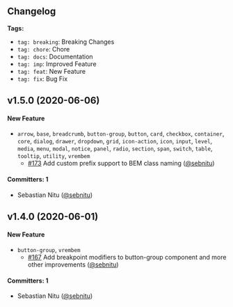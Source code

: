 ## Changelog

**Tags:**

- `tag: breaking`: Breaking Changes
- `tag: chore`: Chore
- `tag: docs`: Documentation
- `tag: imp`: Improved Feature
- `tag: feat`: New Feature
- `tag: fix`: Bug Fix


<!-- ADD-NEW-CHANGELOG-HERE -->

## v1.5.0 (2020-06-06)

#### New Feature
* `arrow`, `base`, `breadcrumb`, `button-group`, `button`, `card`, `checkbox`, `container`, `core`, `dialog`, `drawer`, `dropdown`, `grid`, `icon-action`, `icon`, `input`, `level`, `media`, `menu`, `modal`, `notice`, `panel`, `radio`, `section`, `span`, `switch`, `table`, `tooltip`, `utility`, `vrembem`
  * [#173](https://github.com/sebnitu/vrembem/pull/173) Add custom prefix support to BEM class naming ([@sebnitu](https://github.com/sebnitu))

#### Committers: 1
- Sebastian Nitu ([@sebnitu](https://github.com/sebnitu))


## v1.4.0 (2020-06-01)

#### New Feature
* `button-group`, `vrembem`
  * [#167](https://github.com/sebnitu/vrembem/pull/167) Add breakpoint modifiers to button-group component and more other improvements  ([@sebnitu](https://github.com/sebnitu))

#### Committers: 1
- Sebastian Nitu ([@sebnitu](https://github.com/sebnitu))
